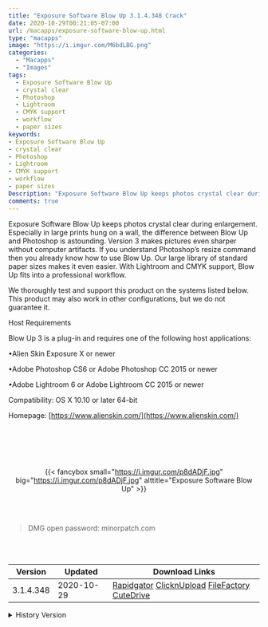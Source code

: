 ```yaml
---
title: "Exposure Software Blow Up 3.1.4.348 Crack"
date: 2020-10-29T00:21:05-07:00
url: /macapps/exposure-software-blow-up.html
type: "macapps"
image: "https://i.imgur.com/M6bdLBG.png"
categories:
  - "Macapps"
  - "Images"
tags:
  - Exposure Software Blow Up
  - crystal clear
  - Photoshop
  - Lightroom
  - CMYK support
  - workflow
  - paper sizes
keywords:
- Exposure Software Blow Up
- crystal clear
- Photoshop
- Lightroom
- CMYK support
- workflow
- paper sizes
Description: "Exposure Software Blow Up keeps photos crystal clear during enlargement. Especially in large prints hung on a wall, the difference between Blow Up and Photoshop is astounding. Version 3 makes pictures even sharper without computer artifacts."
comments: true
---
```


Exposure Software Blow Up keeps photos crystal clear during enlargement. Especially in large prints hung on a wall, the difference between Blow Up and Photoshop is astounding. Version 3 makes pictures even sharper without computer artifacts. If you understand Photoshop’s resize command then you already know how to use Blow Up. Our large library of standard paper sizes makes it even easier. With Lightroom and CMYK support, Blow Up fits into a professional workflow.



We thoroughly test and support this product on the systems listed below. This product may also work in other configurations, but we do not guarantee it.



Host Requirements

Blow Up 3 is a plug-in and requires one of the following host applications:

•Alien Skin Exposure X or newer

•Adobe Photoshop CS6 or Adobe Photoshop CC 2015 or newer

•Adobe Lightroom 6 or Adobe Lightroom CC 2015 or newer



Compatibility: OS X 10.10 or later 64-bit

Homepage: [https://www.alienskin.com/](https://www.alienskin.com/)

<br/>
<br/>
<script async src="https://pagead2.googlesyndication.com/pagead/js/adsbygoogle.js"></script>
<ins class="adsbygoogle"
     style="display:block; text-align:center;"
     data-ad-layout="in-article"
     data-ad-format="fluid"
     data-ad-client="ca-pub-8746275014476192"
     data-ad-slot="5144997159"></ins>
<script>
     (adsbygoogle = window.adsbygoogle || []).push({});
</script>
<br/>
<br/>


<center>

{{< fancybox small="https://i.imgur.com/p8dADjF.jpg" big="https://i.imgur.com/p8dADjF.jpg" alttitle="Exposure Software Blow Up" >}}

</center>

<br/>
<br/>


> DMG open password: minorpatch.com

<br/>

<br/>
<div id="history_version" class="history_version">

| Version | Updated | Download Links |
| ---- | ---- | ---- |
| 3.1.4.348 | 2020-10-29 | [Rapidgator](https://ouo.io/YZxmDU)   [ClicknUpload](https://ouo.io/O4Fq6X)   [FileFactory](https://ouo.io/IhVfLR)   [CuteDrive](https://ouo.io/LXBzbB) |
<details>
<summary>History Version</summary>

| Version | Updated | Download Links |
| ---- | ---- | ---- |
| 3.1.4.341 | 2020-10-08 | [UsersCloud](https://ouo.io/GuMQRu)   [ClicknUpload](https://ouo.io/1JQHds)   [FileFactory](https://ouo.io/T5GG8Wu)   [CuteDrive](https://ouo.io/fKRkEUd) |
| 3.1.4.32 | 2020-06-25 | [UsersCloud](https://ouo.io/YDJW0x)   [ClicknUpload](https://ouo.io/6BIqOq)   [FileFactory](https://ouo.io/jU2Fjl1)   [CuteDrive](https://ouo.io/VX4pmj) |
| 3.1.4.296 | 2020-04-17 | [UsersCloud](https://ouo.io/35lY3G)   [ClicknUpload](https://ouo.io/2qj5hth)   [FileFactory](https://ouo.io/XFnsw5)   [CuteDrive](https://ouo.io/UIu3EJ) |
| 3.1.4.284 | 2020-02-21 | [UsersCloud](https://ouo.io/EpkOhE)   [ClicknUpload](https://ouo.io/AxHhIV)   [FileFactory](https://ouo.io/TbHmUTF)   [CuteDrive](https://ouo.io/mephre) |
</details>

</div>
